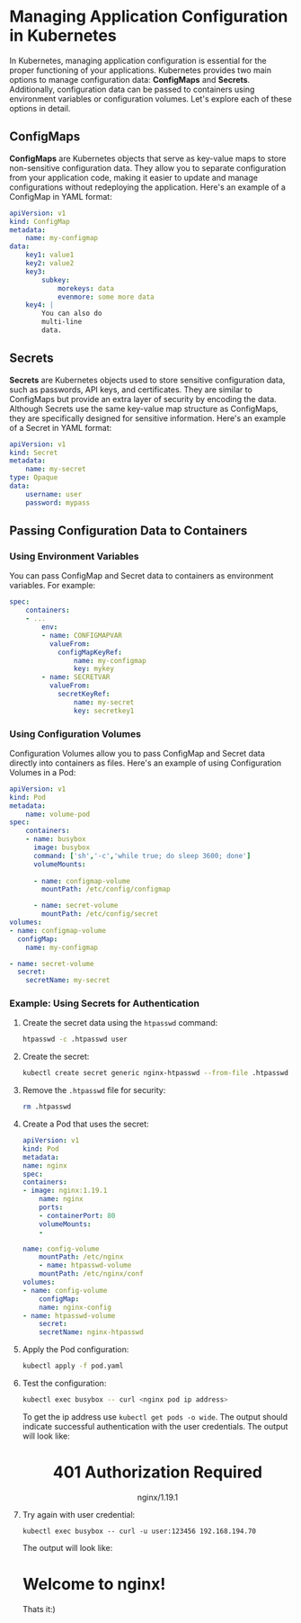 # Managing Application Configuration in Kubernetes

In Kubernetes, managing application configuration is essential for the proper functioning of your applications. Kubernetes provides two main options to manage configuration data: **ConfigMaps** and **Secrets**. Additionally, configuration data can be passed to containers using environment variables or configuration volumes. Let's explore each of these options in detail.

## ConfigMaps

**ConfigMaps** are Kubernetes objects that serve as key-value maps to store non-sensitive configuration data. They allow you to separate configuration from your application code, making it easier to update and manage configurations without redeploying the application. Here's an example of a ConfigMap in YAML format:

```yaml
apiVersion: v1
kind: ConfigMap
metadata:
    name: my-configmap
data:
    key1: value1
    key2: value2
    key3:
        subkey:
            morekeys: data
            evenmore: some more data
    key4: |
        You can also do
        multi-line
        data.
```

## Secrets

**Secrets** are Kubernetes objects used to store sensitive configuration data, such as passwords, API keys, and certificates. They are similar to ConfigMaps but provide an extra layer of security by encoding the data. Although Secrets use the same key-value map structure as ConfigMaps, they are specifically designed for sensitive information. Here's an example of a Secret in YAML format:

```yaml
apiVersion: v1
kind: Secret
metadata:
    name: my-secret
type: Opaque
data:
    username: user
    password: mypass
```

## Passing Configuration Data to Containers

### Using Environment Variables

You can pass ConfigMap and Secret data to containers as environment variables. For example:

```yaml
spec:
    containers:
    - ...
        env:
        - name: CONFIGMAPVAR
          valueFrom:
            configMapKeyRef:
                name: my-configmap
                key: mykey
        - name: SECRETVAR
          valueFrom:
            secretKeyRef:
                name: my-secret
                key: secretkey1
```

### Using Configuration Volumes

Configuration Volumes allow you to pass ConfigMap and Secret data directly into containers as files. Here's an example of using Configuration Volumes in a Pod:

```yaml
apiVersion: v1
kind: Pod
metadata:
    name: volume-pod
spec:
    containers:
    - name: busybox
      image: busybox
      command: ['sh','-c','while true; do sleep 3600; done']
      volumeMounts:
      
      - name: configmap-volume
        mountPath: /etc/config/configmap

      - name: secret-volume
        mountPath: /etc/config/secret
volumes:
- name: configmap-volume
  configMap:
    name: my-configmap

- name: secret-volume
  secret:
    secretName: my-secret
```

### Example: Using Secrets for Authentication

1. Create the secret data using the `htpasswd` command:

    ```bash
    htpasswd -c .htpasswd user
    ```

2. Create the secret:

    ```bash
    kubectl create secret generic nginx-htpasswd --from-file .htpasswd
    ```

3. Remove the `.htpasswd` file for security:

    ```bash
    rm .htpasswd
    ```

4. Create a Pod that uses the secret:

    ```yaml
    apiVersion: v1
    kind: Pod
    metadata:
    name: nginx
    spec:
    containers:
    - image: nginx:1.19.1
        name: nginx
        ports:
        - containerPort: 80
        volumeMounts:
        -

    name: config-volume
        mountPath: /etc/nginx
        - name: htpasswd-volume
        mountPath: /etc/nginx/conf
    volumes:
    - name: config-volume
        configMap:
        name: nginx-config
    - name: htpasswd-volume
        secret:
        secretName: nginx-htpasswd
    ```

5. Apply the Pod configuration:

    ```bash
    kubectl apply -f pod.yaml
    ```

6. Test the configuration:

    ```bash
    kubectl exec busybox -- curl <nginx pod ip address>
    ```
    To get the ip address use `kubectl get pods -o wide`.
    The output should indicate successful authentication with the user credentials.
    The output will look like:
    <center><h1>401 Authorization Required</h1></center>
    <center>nginx/1.19.1</center>

7. Try again with user credential:

    ```
    kubectl exec busybox -- curl -u user:123456 192.168.194.70
    ```
    The output will look like:
    <h1>Welcome to nginx!</h1>
    Thats it:)

